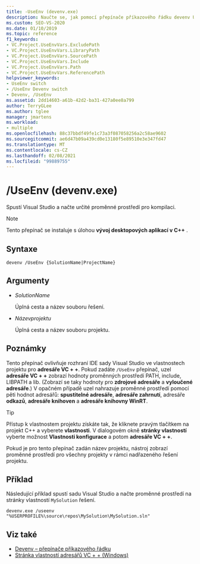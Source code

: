 ```yaml
---
title: -UseEnv (devenv.exe)
description: Naučte se, jak pomocí přepínače příkazového řádku devenv UseEnv spustit Visual Studio a načíst určité proměnné prostředí pro kompilaci.
ms.custom: SEO-VS-2020
ms.date: 01/10/2019
ms.topic: reference
f1_keywords:
- VC.Project.UseEnvVars.ExcludePath
- VC.Project.UseEnvVars.LibraryPath
- VC.Project.UseEnvVars.SourcePath
- VC.Project.UseEnvVars.Include
- VC.Project.UseEnvVars.Path
- VC.Project.UseEnvVars.ReferencePath
helpviewer_keywords:
- UseEnv switch
- /UseEnv Devenv switch
- Devenv, /UseEnv
ms.assetid: 2dd14603-a61b-42d2-ba31-427a0ee8a799
author: TerryGLee
ms.author: tglee
manager: jmartens
ms.workload:
- multiple
ms.openlocfilehash: 88c37bbdf49fe1c73a3f087058256a2c58ae9602
ms.sourcegitcommit: ae6d47b09a439cd0e13180f5e89510e3e347fd47
ms.translationtype: MT
ms.contentlocale: cs-CZ
ms.lasthandoff: 02/08/2021
ms.locfileid: "99889755"
---
```

# <a name="useenv-devenvexe"></a>/UseEnv (devenv.exe)

Spustí Visual Studio a načte určité proměnné prostředí pro kompilaci.

> [!NOTE]
> Tento přepínač se instaluje s úlohou **vývoj desktopových aplikací v C++** .

## <a name="syntax"></a>Syntaxe

```shell
devenv /UseEnv {SolutionName|ProjectName}
```

## <a name="arguments"></a>Argumenty

- *SolutionName*

  Úplná cesta a název souboru řešení.

- *Názevprojektu*

  Úplná cesta a název souboru projektu.

## <a name="remarks"></a>Poznámky

Tento přepínač ovlivňuje rozhraní IDE sady Visual Studio ve vlastnostech projektu pro **adresáře VC + +**. Pokud zadáte `/UseEnv` přepínač, uzel **adresáře VC + +** zobrazí hodnoty proměnných prostředí PATH, include, LIBPATH a lib. (Zobrazí se taky hodnoty pro **zdrojové adresáře** a **vyloučené adresáře**.) V opačném případě uzel nahrazuje proměnné prostředí pomocí pěti hodnot adresářů: **spustitelné adresáře**, **adresáře zahrnutí**, adresáře **odkazů**, **adresáře knihoven** a **adresáře knihovny WinRT**.

> [!TIP]
> Přístup k vlastnostem projektu získáte tak, že kliknete pravým tlačítkem na projekt C++ a vyberete **vlastnosti**. V dialogovém okně **stránky vlastností** vyberte možnost **Vlastnosti konfigurace** a potom **adresáře VC + +**.

Pokud je pro tento přepínač zadán název projektu, nástroj zobrazí proměnné prostředí pro všechny projekty v rámci nadřazeného řešení projektu.

## <a name="example"></a>Příklad

Následující příklad spustí sadu Visual Studio a načte proměnné prostředí na stránky vlastností `MySolution` řešení.

```shell
devenv.exe /useenv "%USERPROFILE%\source\repos\MySolution\MySolution.sln"
```

## <a name="see-also"></a>Viz také

- [Devenv – přepínače příkazového řádku](../../ide/reference/devenv-command-line-switches.md)
- [Stránka vlastností adresářů VC + + (Windows)](/cpp/build/reference/vcpp-directories-property-page)
